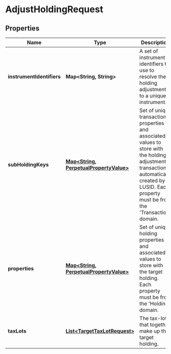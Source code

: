

# AdjustHoldingRequest

## Properties

Name | Type | Description | Notes
------------ | ------------- | ------------- | -------------
**instrumentIdentifiers** | **Map&lt;String, String&gt;** | A set of instrument identifiers to use to resolve the holding adjustment to a unique instrument. | 
**subHoldingKeys** | [**Map&lt;String, PerpetualPropertyValue&gt;**](PerpetualPropertyValue.md) | Set of unique transaction properties and associated values to store with the holding adjustment transaction automatically created by LUSID. Each property must be from the &#39;Transaction&#39; domain. |  [optional]
**properties** | [**Map&lt;String, PerpetualPropertyValue&gt;**](PerpetualPropertyValue.md) | Set of unique holding properties and associated values to store with the target holding. Each property must be from the &#39;Holding&#39; domain. |  [optional]
**taxLots** | [**List&lt;TargetTaxLotRequest&gt;**](TargetTaxLotRequest.md) | The tax-lots that together make up the target holding. | 



